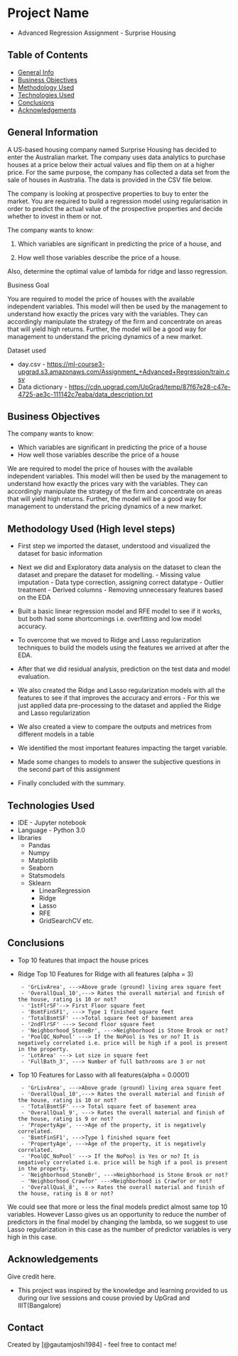 # Project Name
- Advanced Regression Assignment - Surprise Housing


## Table of Contents
* [General Info](#general-information)
* [Business Objectives](#business-objectives)
* [Methodology Used](#methodology-used)
* [Technologies Used](#technologies-used)
* [Conclusions](#conclusions)
* [Acknowledgements](#acknowledgements)

<!-- You can include any other section that is pertinent to your problem -->

## General Information
A US-based housing company named Surprise Housing has decided to enter the Australian market. The company uses data analytics to purchase houses at a price below their actual values and flip them on at a higher price. For the same purpose, the company has collected a data set from the sale of houses in Australia. The data is provided in the CSV file below. 

The company is looking at prospective properties to buy to enter the market. You are required to build a regression model using regularisation in order to predict the actual value of the prospective properties and decide whether to invest in them or not. 

The company wants to know:

1. Which variables are significant in predicting the price of a house, and

2. How well those variables describe the price of a house.

 
Also, determine the optimal value of lambda for ridge and lasso regression.

 
Business Goal 

 
You are required to model the price of houses with the available independent variables. This model will then be used by the management to understand how exactly the prices vary with the variables. They can accordingly manipulate the strategy of the firm and concentrate on areas that will yield high returns. Further, the model will be a good way for management to understand the pricing dynamics of a new market.

Dataset used

- day.csv - https://ml-course3-upgrad.s3.amazonaws.com/Assignment_+Advanced+Regression/train.csv
- Data dictionary - https://cdn.upgrad.com/UpGrad/temp/87f67e28-c47e-4725-ae3c-111142c7eaba/data_description.txt

## Business Objectives
The company wants to know:

- Which variables are significant in predicting the price of a house
- How well those variables describe the price of a house

We are required to model the price of houses with the available independent variables. This model will then be used by the management to understand how exactly the prices vary with the variables. They can accordingly manipulate the strategy of the firm and concentrate on areas that will yield high returns. Further, the model will be a good way for management to understand the pricing dynamics of a new market.

<!-- You don't have to answer all the questions - just the ones relevant to your project. -->
## Methodology Used (High level steps)
- First step we imported the dataset, understood and visualized the dataset for basic information
- Next we did and Exploratory data analysis on the dataset to clean the dataset and prepare the dataset for modelling. 
       - Missing value imputation
       - Data type correction, assigning correct datatype
       - Outlier treatment
       - Derived columns
       - Removing unnecessary features based on the EDA

- Built a basic linear regression model and RFE model to see if it works, but both had some shortcomings i.e. overfitting and low model accuracy. 
- To overcome that we moved to Ridge and Lasso regularization techniques to build the models using the features we arrived at after the EDA. 
- After that we did residual analysis, prediction on the test data and model evaluation. 
- We also created the Ridge and Lasso regularization models with all the features to see if that improves the accuracy and errors
       - For this we just applied data pre-processing to the dataset and applied the Ridge and Lasso regularization
- We also created a view to compare the outputs and metrices from different models in a table
- We identified the most important features impacting the target variable. 
- Made some changes to models to answer the subjective questions in the second part of this assignment
- Finally concluded with the summary. 
<!-- You don't have to answer all the questions - just the ones relevant to your project. -->


## Technologies Used
- IDE - Jupyter notebook
- Language - Python 3.0
- libraries
    - Pandas
    - Numpy
    - Matplotlib
    - Seaborn
    - Statsmodels
    - Sklearn
        - LinearRegression
        - Ridge
        - Lasso
        - RFE
        - GridSearchCV etc.

<!-- As the libraries versions keep on changing, it is recommended to mention the version of library used in this project -->

## Conclusions
- Top 10 features that impact the house prices 
- Ridge Top 10 Features for Ridge with all features (alpha = 3)

       - 'GrLivArea', --->Above grade (ground) living area square feet
       - 'OverallQual_10',---> Rates the overall material and finish of the house, rating is 10 or not?
       - '1stFlrSF'--> First Floor square feet
       - 'BsmtFinSF1', ---> Type 1 finished square feet
       - 'TotalBsmtSF' --->Total square feet of basement area
       - '2ndFlrSF' ---> Second floor square feet
       - 'Neighborhood_StoneBr', --->Neighborhood is Stone Brook or not?
       - 'PoolQC_NoPool' ---> If the NoPool is Yes or no? It is negatively correlated i.e. price will be high if a pool is present in the property.
       - 'LotArea' ---> Lot size in square feet
       - 'FullBath_3', ---> Number of full bathrooms are 3 or not

- Top 10 Features for Lasso with all features(alpha = 0.0001)

       - 'GrLivArea', --->Above grade (ground) living area square feet
       - 'OverallQual_10',---> Rates the overall material and finish of the house, rating is 10 or not?
       - 'TotalBsmtSF' ---> Total square feet of basement area
       - 'OverallQual_9', ---> Rates the overall material and finish of the house, rating is 9 or not?
       - 'PropertyAge', --->Age of the property, it is negatively correlated.
       - 'BsmtFinSF1', --->Type 1 finished square feet
       - 'PropertyAge', --->Age of the property, it is negatively correlated.
       - 'PoolQC_NoPool' ---> If the NoPool is Yes or no? It is negatively correlated i.e. price will be high if a pool is present in the property.
       - 'Neighborhood_StoneBr', --->Neighborhood is Stone Brook or not?
       - 'Neighborhood_Crawfor' --->Neighborhood is Crawfor or not?
       - 'OverallQual_8', ---> Rates the overall material and finish of the house, rating is 8 or not?

We could see that more or less the final models predict almost same top 10 variables. However Lasso gives us an opportunity to reduce the 
number of predictors in the final model by changing the lambda, so we suggest to use Lasso regularization in this case as the number of predictor variables is very high in this case. 

## Acknowledgements
Give credit here.
- This project was inspired by the knowledge and learning provided to us during our live sessions and couse provied by UpGrad and IIIT(Bangalore)


## Contact
Created by [@gautamjoshi1984] - feel free to contact me!


<!-- Optional -->
<!-- ## License -->
<!-- This project is open source and available under the [... License](). -->

<!-- You don't have to include all sections - just the one's relevant to your project -->
